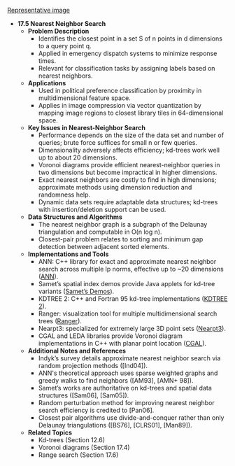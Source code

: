 [Representative image](ADM-ch17-geometry-nearest-neighbors.best.png)

- **17.5 Nearest Neighbor Search**
  - **Problem Description**
    - Identifies the closest point in a set S of n points in d dimensions to a query point q.
    - Applied in emergency dispatch systems to minimize response times.
    - Relevant for classification tasks by assigning labels based on nearest neighbors.
  - **Applications**
    - Used in political preference classification by proximity in multidimensional feature space.
    - Applies in image compression via vector quantization by mapping image regions to closest library tiles in 64-dimensional space.
  - **Key Issues in Nearest-Neighbor Search**
    - Performance depends on the size of the data set and number of queries; brute force suffices for small n or few queries.
    - Dimensionality adversely affects efficiency; kd-trees work well up to about 20 dimensions.
    - Voronoi diagrams provide efficient nearest-neighbor queries in two dimensions but become impractical in higher dimensions.
    - Exact nearest neighbors are costly to find in high dimensions; approximate methods using dimension reduction and randomness help.
    - Dynamic data sets require adaptable data structures; kd-trees with insertion/deletion support can be used.
  - **Data Structures and Algorithms**
    - The nearest neighbor graph is a subgraph of the Delaunay triangulation and computable in O(n log n).
    - Closest-pair problem relates to sorting and minimum gap detection between adjacent sorted elements.
  - **Implementations and Tools**
    - ANN: C++ library for exact and approximate nearest neighbor search across multiple lp norms, effective up to ~20 dimensions ([ANN](http://www.cs.umd.edu/~mount/ANN/)).
    - Samet’s spatial index demos provide Java applets for kd-tree variants ([Samet’s Demos](http://donar.umiacs.umd.edu/quadtree/)).
    - KDTREE 2: C++ and Fortran 95 kd-tree implementations ([KDTREE 2](http://arxiv.org/abs/physics/0408067)).
    - Ranger: visualization tool for multiple multidimensional search trees ([Ranger](http://www.cs.sunysb.edu/~algorith)).
    - Nearpt3: specialized for extremely large 3D point sets ([Nearpt3](http://wrfranklin.org/Research/nearpt3)).
    - CGAL and LEDA libraries provide Voronoi diagram implementations in C++ with planar point location ([CGAL](https://www.cgal.org)).
  - **Additional Notes and References**
    - Indyk’s survey details approximate nearest neighbor search via random projection methods ([Ind04]).
    - ANN's theoretical approach uses sparse weighted graphs and greedy walks to find neighbors ([AM93], [AMN+ 98]).
    - Samet’s works are authoritative on kd-trees and spatial data structures ([Sam06], [Sam05]).
    - Random perturbation method for improving nearest neighbor search efficiency is credited to [Pan06].
    - Closest pair algorithms use divide-and-conquer rather than only Delaunay triangulations ([BS76], [CLRS01], [Man89]).
  - **Related Topics**
    - Kd-trees (Section 12.6)
    - Voronoi diagrams (Section 17.4)
    - Range search (Section 17.6)
